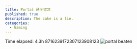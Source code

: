 ```yaml
---
title: Portal 通关留念
published: true
description: The cake is a lie.
categories:
  - Gaming
---
```

Time elapsed: 4.3h 8716239172307123908123
![portal beaten](https://cdn.jsdelivr.net/gh/celestemoon/CDN/blog/images/2024-09-27-portal-beaten-fig1.jpg)

<script src="https://giscus.app/client.js"
        data-repo="celesteMoon/BlogComments-giscus"
        data-repo-id="R_kgDOM4a1iw"
        data-category="Announcements"
        data-category-id="DIC_kwDOM4a1i84Ci35I"
        data-mapping="pathname"
        data-strict="1"
        data-reactions-enabled="1"
        data-emit-metadata="1"
        data-input-position="top"
        data-theme="preferred_color_scheme"
        data-lang="zh-CN"
        data-loading="lazy"
        crossorigin="anonymous"
        async>
</script>